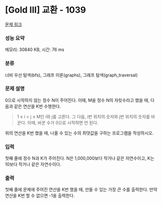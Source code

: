 # [Gold III] 교환 - 1039 

[문제 링크](https://www.acmicpc.net/problem/1039) 

### 성능 요약

메모리: 30840 KB, 시간: 76 ms

### 분류

너비 우선 탐색(bfs), 그래프 이론(graphs), 그래프 탐색(graph_traversal)

### 문제 설명

<p>0으로 시작하지 않는 정수 N이 주어진다. 이때, M을 정수 N의 자릿수라고 했을 때, 다음과 같은 연산을 K번 수행한다.</p>

<blockquote>
<p>1 ≤ i < j ≤ M인 i와 j를 고른다. 그 다음, i번 위치의 숫자와 j번 위치의 숫자를 바꾼다. 이때, 바꾼 수가 0으로 시작하면 안 된다.</p>
</blockquote>

<p>위의 연산을 K번 했을 때, 나올 수 있는 수의 최댓값을 구하는 프로그램을 작성하시오.</p>

### 입력 

 <p>첫째 줄에 정수 N과 K가 주어진다. N은 1,000,000보다 작거나 같은 자연수이고, K는 10보다 작거나 같은 자연수이다.</p>

### 출력 

 <p>첫째 줄에 문제에 주어진 연산을 K번 했을 때, 만들 수 있는 가장 큰 수를 출력한다. 만약 연산을 K번 할 수 없으면 -1을 출력한다.</p>

